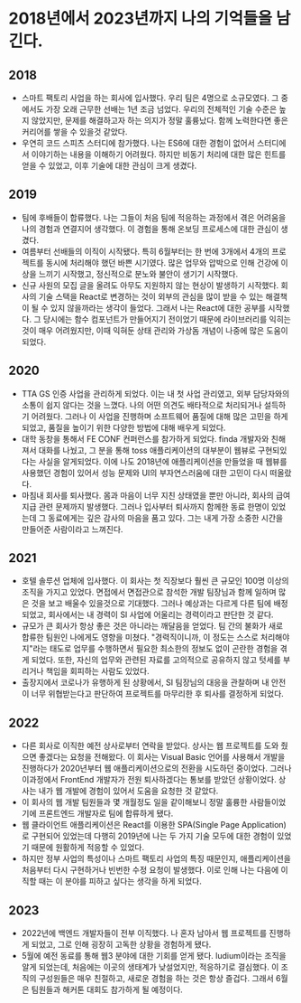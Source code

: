 # 2018년에서 2023년까지 나의 기억들을 남긴다.

## 2018
- 스마트 팩토리 사업을 하는 회사에 입사했다. 우리 팀은 4명으로 소규모였다. 그 중에서도 가장 오래 근무한 선배는 1년 조금 넘었다. 우리의 전체적인 기술 수준은 높지 않았지만, 문제를 해결하고자 하는 의지가 정말 훌륭났다. 함께 노력한다면 좋은 커리어를 쌓을 수 있을것 같았다.
- 우연히 코드 스피츠 스터디에 참가했다. 나는 ES6에 대한 경험이 없어서 스터디에서 이야기하는 내용을 이해하기 어려웠다. 하지만 비동기 처리에 대한 많은 힌트를 얻을 수 있었고, 이후 기술에 대한 관심이 크게 생겼다.

## 2019
- 팀에 후배들이 합류했다. 나는 그들이 처음 팀에 적응하는 과정에서 겪은 어려움을 나의 경험과 연결지어 생각했다. 이 경험을 통해 온보딩 프로세스에 대한 관심이 생겼다.
- 여름부터 선배들의 이직이 시작됐다. 특히 6월부터는 한 번에 3개에서 4개의 프로젝트를 동시에 처리해야 했던 바쁜 시기였다. 많은 업무와 압박으로 인해 건강에 이상을 느끼기 시작했고, 정신적으로 분노와 불안이 생기기 시작했다.
- 신규 사원의 모집 글을 올려도 아무도 지원하지 않는 현상이 발생하기 시작했다. 회사의 기술 스택을 React로 변경하는 것이 외부의 관심을 많이 받을 수 있는 해결책이 될 수 있지 않을까라는 생각이 들었다. 그래서 나는 React에 대한 공부를 시작했다. 그 당시에는 함수 컴포넌트가 만들어지기 전이었기 때문에 라이브러리를 익히는 것이 매우 어려웠지만, 이때 익혀둔 상태 관리와 가상돔 개념이 나중에 많은 도움이 되었다.

## 2020
- TTA GS 인증 사업을 관리하게 되었다. 이는 내 첫 사업 관리였고, 외부 담당자와의 소통이 쉽지 않다는 것을 느꼈다. 나의 어떤 의견도 배타적으로 처리되거나 설득하기 어려웠다. 그러나 이 사업을 진행하며 소프트웨어 품질에 대해 많은 고민을 하게 되었고, 품질을 높이기 위한 다양한 방법에 대해 배우게 되었다.
- 대학 동창을 통해서 FE CONF 컨퍼런스를 참가하게 되었다. finda 개발자와 친해져서 대화를 나눴고, 그 분을 통해 toss 애플리케이션의 대부분이 웹뷰로 구현되있다는 사실을 알게되었다. 이에 나도 2018년에 애플리케이션을 만들었을 때 웹뷰를 사용했던 경험이 있어서 성능 문제와 UI의 부자연스러움에 대한 고민이 다시 떠올랐다.
- 마침내 회사를 퇴사했다. 몸과 마음이 너무 지친 상태였을 뿐만 아니라, 회사의 급여 지급 관련 문제까지 발생했다. 그러나 입사부터 퇴사까지 함께한 동료 한명이 있었는데 그 동료에게는 깊은 감사의 마음을 품고 있다. 그는 내게 가장 소중한 시간을 만들어준 사람이라고 느껴진다.

## 2021
- 호텔 솔루션 업체에 입사했다. 이 회사는 첫 직장보다 훨씬 큰 규모인 100명 이상의 조직을 가지고 있었다. 면접에서 면접관으로 참석한 개발 팀장님과 함께 일하며 많은 것을 보고 배울수 있을것으로 기대했다. 그러나 예상과는 다르게 다른 팀에 배정되었고, 회사에서는 내 경력이 SI 사업에 어울리는 경력이라고 판단한 것 같다.
- 규모가 큰 회사가 항상 좋은 것은 아니라는 깨달음을 얻었다. 팀 간의 불화가 새로 합류한 팀원인 나에게도 영향을 미쳤다. "경력직이니까, 이 정도는 스스로 처리해야지"라는 태도로 업무를 수행하면서 필요한 최소한의 정보도 없이 곤란한 경험을 겪게 되었다. 또한, 자신의 업무와 관련된 자료를 고의적으로 공유하지 않고 텃세를 부리거나 책임을 회피하는 사람도 있었다.
- 출장지에서 코로나가 유행하게 된 상황에서, SI 팀장님의 대응을 관찰하며 내 안전이 너무 위협받는다고 판단하여 프로젝트를 마무리한 후 퇴사를 결정하게 되었다.

## 2022
- 다른 회사로 이직한 예전 상사로부터 연락을 받았다. 상사는 웹 프로젝트를 도와 줬으면 좋겠다는 요청을 전해왔다. 이 회사는 Visual Basic 언어를 사용해서 개발을 진행하다가 2020년부터 웹 애플리케이션으로의 전환을 시도하던 중이었다. 그러나 이과정에서 FrontEnd 개발자가 전원 퇴사하겠다는 통보를 받았던 상황이었다. 상사는 내가 웹 개발에 경험이 있어서 도움을 요청한 것 같았다.
- 이 회사의 웹 개발 팀원들과 몇 개월정도 일을 같이해보니 정말 훌륭한 사람들이었기에 프론트엔드 개발자로 팀에 합류하게 됐다.
- 웹 클라이언트 애플리케이션은 React를 이용한 SPA(Single Page Application)로 구현되어 있었는데 다행히 2019년에 나는 두 가지 기술 모두에 대한 경험이 있었기 때문에 원활하게 적응할 수 있었다.
- 하지만 정부 사업의 특성이나 스마트 팩토리 사업의 특징 때문인지, 애플리케이션을 처음부터 다시 구현하거나 빈번한 수정 요청이 발생했다. 이로 인해 나는 다음에 이직할 때는 이 분야를 피하고 싶다는 생각을 하게 되었다.

## 2023
- 2022년에 백엔드 개발자들이 전부 이직했다. 나 혼자 남아서 웹 프로젝트를 진행하게 되었고, 그로 인해 굉장히 고독한 상황을 경험하게 됐다.
- 5월에 예전 동료를 통해 웹3 분야에 대한 기회를 얻게 됐다. ludium이라는 조직을 알게 되었는데, 처음에는 이곳의 생태계가 낮설었지만, 적응하기로 결심했다. 이 조직의 구성원들은 매우 친절하고, 새로운 경험을 하는 것은 항상 즐겁다. 그래서 6월은 팀원들과 해커톤 대회도 참가하게 될 예정이다.
